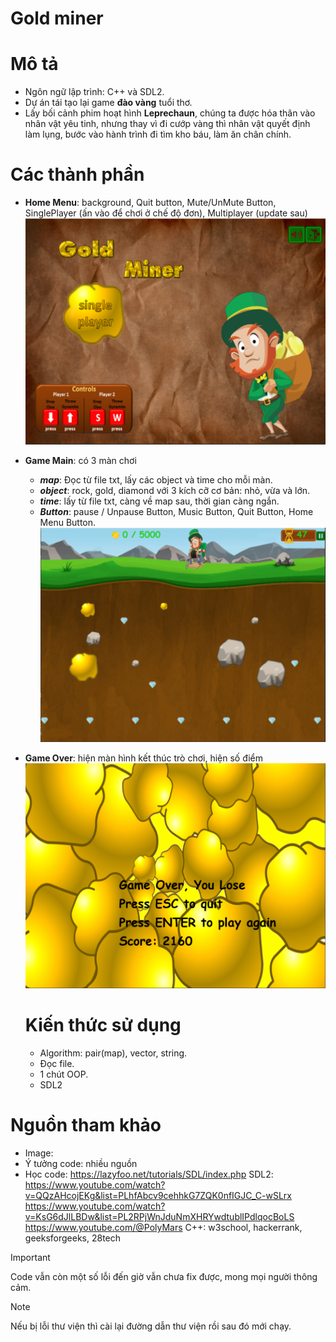 # Gold miner 
# Mô tả
- Ngôn ngữ lập trình: C++ và SDL2.
- Dự án tái tạo lại game **đào vàng** tuổi thơ.
- Lấy bối cảnh phim hoạt hình **Leprechaun**, chúng ta được hóa thân vào nhân vật yêu tinh, nhưng thay vì đi cướp vàng thì nhân vật quyết định làm lụng, bước vào hành trình đi tìm kho báu, làm ăn chân chính.

# Các thành phần
- **Home Menu**: background, Quit button, Mute/UnMute Button, SinglePlayer (ấn vào để chơi ở chế độ đơn), Multiplayer (update sau)
  ![HomeMenu](https://github.com/sonbipayacctu10namtrc/SDL2_Project/blob/main/ExPhoto/HomeMenuGame.png)
- **Game Main**: có 3 màn chơi
  - ***map***: Đọc từ file txt, lấy các object và time cho mỗi màn.
  - ***object***: rock, gold, diamond với 3 kích cỡ cơ bản: nhỏ, vừa và lớn.
  - ***time***: lấy từ file txt, càng về map sau, thời gian càng ngắn.
  - ***Button***: pause / Unpause Button, Music Button, Quit Button, Home Menu Button.
  ![GameMain](https://github.com/sonbipayacctu10namtrc/SDL2_Project/blob/main/ExPhoto/GameMain.png)
- **Game Over**: hiện màn hình kết thúc trò chơi, hiện số điểm
  ![GameOver](https://github.com/sonbipayacctu10namtrc/SDL2_Project/blob/main/ExPhoto/GameOverGame.png)

  # Kiến thức sử dụng
  - Algorithm: pair(map), vector, string.
  - Đọc file.
  - 1 chút OOP.
  - SDL2

# Nguồn tham khảo
- Image:
- Ý tưởng code: nhiều nguồn
- Học code:
  https://lazyfoo.net/tutorials/SDL/index.php
  SDL2: https://www.youtube.com/watch?v=QQzAHcojEKg&list=PLhfAbcv9cehhkG7ZQK0nfIGJC_C-wSLrx
        https://www.youtube.com/watch?v=KsG6dJlLBDw&list=PL2RPjWnJduNmXHRYwdtublIPdlqocBoLS
        https://www.youtube.com/@PolyMars
  C++: w3school, hackerrank, geeksforgeeks, 28tech

> [!IMPORTANT]
> Code vẫn còn một số lỗi đến giờ vẫn chưa fix được, mong mọi người thông cảm.

> [!NOTE]
> Nếu bị lỗi thư viện thì cài lại đường dẫn thư viện rồi sau đó mới chạy.  
